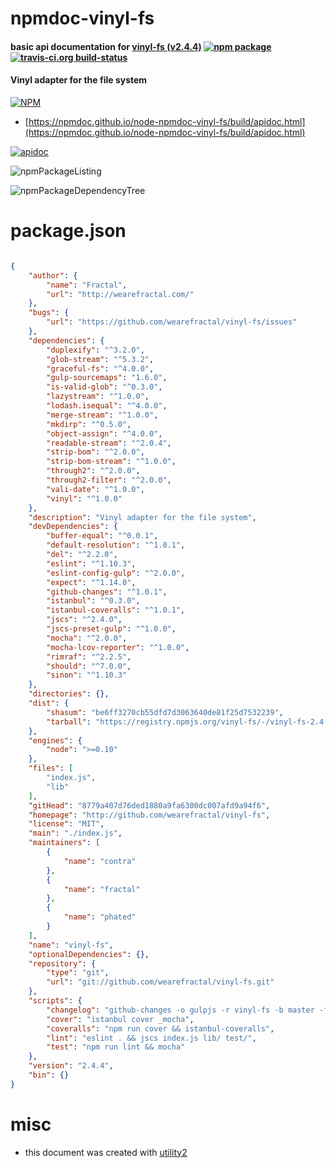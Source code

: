 # npmdoc-vinyl-fs

#### basic api documentation for  [vinyl-fs (v2.4.4)](http://github.com/wearefractal/vinyl-fs)  [![npm package](https://img.shields.io/npm/v/npmdoc-vinyl-fs.svg?style=flat-square)](https://www.npmjs.org/package/npmdoc-vinyl-fs) [![travis-ci.org build-status](https://api.travis-ci.org/npmdoc/node-npmdoc-vinyl-fs.svg)](https://travis-ci.org/npmdoc/node-npmdoc-vinyl-fs)

#### Vinyl adapter for the file system

[![NPM](https://nodei.co/npm/vinyl-fs.png?downloads=true&downloadRank=true&stars=true)](https://www.npmjs.com/package/vinyl-fs)

- [https://npmdoc.github.io/node-npmdoc-vinyl-fs/build/apidoc.html](https://npmdoc.github.io/node-npmdoc-vinyl-fs/build/apidoc.html)

[![apidoc](https://npmdoc.github.io/node-npmdoc-vinyl-fs/build/screenCapture.buildCi.browser.%252Ftmp%252Fbuild%252Fapidoc.html.png)](https://npmdoc.github.io/node-npmdoc-vinyl-fs/build/apidoc.html)

![npmPackageListing](https://npmdoc.github.io/node-npmdoc-vinyl-fs/build/screenCapture.npmPackageListing.svg)

![npmPackageDependencyTree](https://npmdoc.github.io/node-npmdoc-vinyl-fs/build/screenCapture.npmPackageDependencyTree.svg)



# package.json

```json

{
    "author": {
        "name": "Fractal",
        "url": "http://wearefractal.com/"
    },
    "bugs": {
        "url": "https://github.com/wearefractal/vinyl-fs/issues"
    },
    "dependencies": {
        "duplexify": "^3.2.0",
        "glob-stream": "^5.3.2",
        "graceful-fs": "^4.0.0",
        "gulp-sourcemaps": "1.6.0",
        "is-valid-glob": "^0.3.0",
        "lazystream": "^1.0.0",
        "lodash.isequal": "^4.0.0",
        "merge-stream": "^1.0.0",
        "mkdirp": "^0.5.0",
        "object-assign": "^4.0.0",
        "readable-stream": "^2.0.4",
        "strip-bom": "^2.0.0",
        "strip-bom-stream": "^1.0.0",
        "through2": "^2.0.0",
        "through2-filter": "^2.0.0",
        "vali-date": "^1.0.0",
        "vinyl": "^1.0.0"
    },
    "description": "Vinyl adapter for the file system",
    "devDependencies": {
        "buffer-equal": "^0.0.1",
        "default-resolution": "^1.0.1",
        "del": "^2.2.0",
        "eslint": "^1.10.3",
        "eslint-config-gulp": "^2.0.0",
        "expect": "^1.14.0",
        "github-changes": "^1.0.1",
        "istanbul": "^0.3.0",
        "istanbul-coveralls": "^1.0.1",
        "jscs": "^2.4.0",
        "jscs-preset-gulp": "^1.0.0",
        "mocha": "^2.0.0",
        "mocha-lcov-reporter": "^1.0.0",
        "rimraf": "^2.2.5",
        "should": "^7.0.0",
        "sinon": "^1.10.3"
    },
    "directories": {},
    "dist": {
        "shasum": "be6ff3270cb55dfd7d3063640de81f25d7532239",
        "tarball": "https://registry.npmjs.org/vinyl-fs/-/vinyl-fs-2.4.4.tgz"
    },
    "engines": {
        "node": ">=0.10"
    },
    "files": [
        "index.js",
        "lib"
    ],
    "gitHead": "8779a407d76ded1880a9fa6300dc007afd9a94f6",
    "homepage": "http://github.com/wearefractal/vinyl-fs",
    "license": "MIT",
    "main": "./index.js",
    "maintainers": [
        {
            "name": "contra"
        },
        {
            "name": "fractal"
        },
        {
            "name": "phated"
        }
    ],
    "name": "vinyl-fs",
    "optionalDependencies": {},
    "repository": {
        "type": "git",
        "url": "git://github.com/wearefractal/vinyl-fs.git"
    },
    "scripts": {
        "changelog": "github-changes -o gulpjs -r vinyl-fs -b master -f ./CHANGELOG.md --order-semver --use-commit-body",
        "cover": "istanbul cover _mocha",
        "coveralls": "npm run cover && istanbul-coveralls",
        "lint": "eslint . && jscs index.js lib/ test/",
        "test": "npm run lint && mocha"
    },
    "version": "2.4.4",
    "bin": {}
}
```



# misc
- this document was created with [utility2](https://github.com/kaizhu256/node-utility2)

